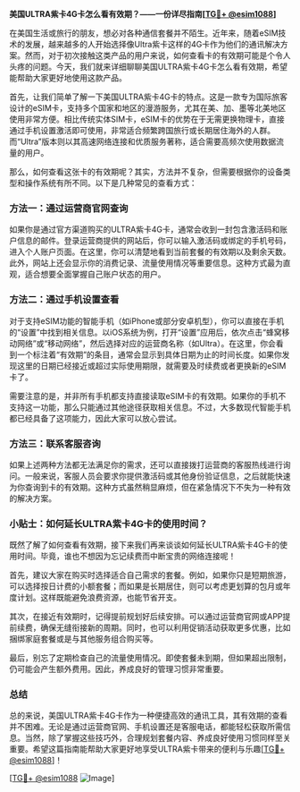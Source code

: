 **美国ULTRA紫卡4G卡怎么看有效期？——一份详尽指南[[TG💪+ @esim1088](https://t.me/s/esim1088)]**

在美国生活或旅行的朋友，想必对各种通信套餐并不陌生。近年来，随着eSIM技术的发展，越来越多的人开始选择像Ultra紫卡这样的4G卡作为他们的通讯解决方案。然而，对于初次接触这类产品的用户来说，如何查看卡的有效期可能是个令人头疼的问题。今天，我们就来详细聊聊美国ULTRA紫卡4G卡怎么看有效期，希望能帮助大家更好地使用这款产品。

首先，让我们简单了解一下美国ULTRA紫卡4G卡的特点。这是一款专为国际旅客设计的eSIM卡，支持多个国家和地区的漫游服务，尤其在美、加、墨等北美地区使用非常方便。相比传统实体SIM卡，eSIM卡的优势在于无需更换物理卡，直接通过手机设置激活即可使用，非常适合频繁跨国旅行或长期居住海外的人群。而“Ultra”版本则以其高速网络连接和优质服务著称，适合需要高频次使用数据流量的用户。

那么，如何查看这张卡的有效期呢？其实，方法并不复杂，但需要根据你的设备类型和操作系统有所不同。以下是几种常见的查看方式：

### 方法一：通过运营商官网查询

如果你是通过官方渠道购买的ULTRA紫卡4G卡，通常会收到一封包含激活码和账户信息的邮件。登录运营商提供的网站后，你可以输入激活码或绑定的手机号码，进入个人账户页面。在这里，你可以清楚地看到当前套餐的有效期以及剩余天数。此外，网站上还会显示你的消费记录、流量使用情况等重要信息。这种方式最为直观，适合想要全面掌握自己账户状态的用户。

### 方法二：通过手机设置查看

对于支持eSIM功能的智能手机（如iPhone或部分安卓机型），你可以直接在手机的“设置”中找到相关信息。以iOS系统为例，打开“设置”应用后，依次点击“蜂窝移动网络”或“移动网络”，然后选择对应的运营商名称（如Ultra）。在这里，你会看到一个标注着“有效期”的条目，通常会显示到具体日期为止的时间长度。如果你发现这里的日期已经接近或超过实际使用期限，就需要及时续费或者更换新的eSIM卡了。

需要注意的是，并非所有手机都支持直接读取eSIM卡的有效期。如果你的手机不支持这一功能，那么只能通过其他途径获取相关信息。不过，大多数现代智能手机都已经具备了这项能力，因此大家可以放心尝试。

### 方法三：联系客服咨询

如果上述两种方法都无法满足你的需求，还可以直接拨打运营商的客服热线进行询问。一般来说，客服人员会要求你提供激活码或其他身份验证信息，之后就能快速为你查询到卡的有效期。这种方式虽然稍显麻烦，但在紧急情况下不失为一种有效的解决方案。

### 小贴士：如何延长ULTRA紫卡4G卡的使用时间？

既然了解了如何查看有效期，接下来我们再来谈谈如何延长ULTRA紫卡4G卡的使用时间。毕竟，谁也不想因为忘记续费而中断宝贵的网络连接呢！

首先，建议大家在购买时选择适合自己需求的套餐。例如，如果你只是短期旅游，可以选择按日计费的小额套餐；而如果是长期居住，则可以考虑更划算的包月或年度计划。这样既能避免浪费资源，也能节省开支。

其次，在接近有效期时，记得提前规划好后续安排。可以通过运营商官网或APP提前续费，确保无缝衔接新的周期。同时，也可以利用促销活动获取更多优惠，比如捆绑家庭套餐或是与其他服务组合购买等。

最后，别忘了定期检查自己的流量使用情况。即使套餐未到期，但如果超出限制，仍可能会产生额外费用。因此，养成良好的管理习惯非常重要。

### 总结

总的来说，美国ULTRA紫卡4G卡作为一种便捷高效的通讯工具，其有效期的查看并不困难。无论是通过运营商官网、手机设置还是客服电话，都能轻松获取所需信息。当然，除了掌握这些技巧外，合理规划套餐内容、养成良好使用习惯同样至关重要。希望这篇指南能帮助大家更好地享受ULTRA紫卡带来的便利与乐趣[[TG💪+ @esim1088](https://t.me/s/esim1088)]！

[[TG💪+ @esim1088](https://t.me/s/esim1088) ![Image](https://i.postimg.cc/4NQfJmqS/Snipaste-2025-05-13-00-14-12.png)]